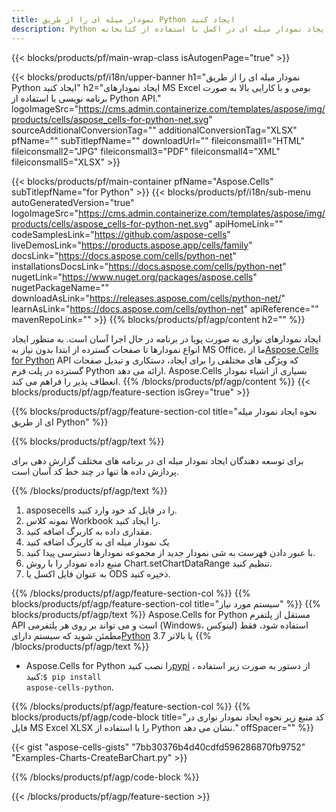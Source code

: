 ```yaml
---
title: نمودار میله ای را از طریق Python ایجاد کنید
description: Python نمونه کد ایجاد نمودار میله ای در اکسل با استفاده از کتابخانه Python. از این کد برای ایجاد نمودار میله ای در MS Excel در برنامه مبتنی بر Python استفاده کنید.
---
```

{{< blocks/products/pf/main-wrap-class isAutogenPage="true" >}}

{{< blocks/products/pf/i18n/upper-banner h1="نمودار میله ای را از طریق Python ایجاد کنید" h2="ایجاد نمودارهای MS Excel بومی و با کارایی بالا به صورت برنامه نویسی با استفاده از Python API." logoImageSrc="https://cms.admin.containerize.com/templates/aspose/img/products/cells/aspose_cells-for-python-net.svg" sourceAdditionalConversionTag="" additionalConversionTag="XLSX" pfName="" subTitlepfName="" downloadUrl="" fileiconsmall1="HTML" fileiconsmall2="JPG" fileiconsmall3="PDF" fileiconsmall4="XML" fileiconsmall5="XLSX" >}}

{{< blocks/products/pf/main-container pfName="Aspose.Cells" subTitlepfName="for Python" >}}
{{< blocks/products/pf/i18n/sub-menu autoGeneratedVersion="true" logoImageSrc="https://cms.admin.containerize.com/templates/aspose/img/products/cells/aspose_cells-for-python-net.svg" apiHomeLink="" codeSamplesLink="https://github.com/aspose-cells" liveDemosLink="https://products.aspose.app/cells/family" docsLink="https://docs.aspose.com/cells/python-net" installationsDocsLink="https://docs.aspose.com/cells/python-net" nugetLink="https://www.nuget.org/packages/aspose.cells" nugetPackageName="" downloadAsLink="https://releases.aspose.com/cells/python-net/" learnAsLink="https://docs.aspose.com/cells/python-net" apiReference="" mavenRepoLink="" >}}
{{% blocks/products/pf/agp/content h2="" %}}

 ایجاد نمودارهای نواری به صورت پویا در برنامه در حال اجرا آسان است. به منظور ایجاد انواع نمودارها تا صفحات گسترده از ابتدا بدون نیاز به MS Office، ما از[Aspose.Cells for Python](https://pypi.org/project/aspose-cells-python) API که ویژگی های مختلفی را برای ایجاد، دستکاری و تبدیل صفحات گسترده در پلت فرم Python ارائه می دهد. Aspose.Cells بسیاری از اشیاء نمودار انعطاف پذیر را فراهم می کند.
{{% /blocks/products/pf/agp/content %}}
{{< blocks/products/pf/agp/feature-section isGrey="true" >}}

{{% blocks/products/pf/agp/feature-section-col title="نحوه ایجاد نمودار میله ای از طریق Python" %}}

{{% blocks/products/pf/agp/text %}}

برای توسعه دهندگان ایجاد نمودار میله ای در برنامه های مختلف گزارش دهی برای پردازش داده ها تنها در چند خط کد آسان است.

{{% /blocks/products/pf/agp/text %}}

1. asposecells را در فایل کد خود وارد کنید.
1. نمونه کلاس Workbook را ایجاد کنید.
1. مقداری داده به کاربرگ اضافه کنید.
1. یک نمودار میله ای به کاربرگ اضافه کنید
1. با عبور دادن فهرست به شی نمودار جدید از مجموعه نمودارها دسترسی پیدا کنید.
1. منبع داده نمودار را با روش Chart.setChartDataRange تنظیم کنید.
1. به عنوان فایل اکسل یا ODS ذخیره کنید.

{{% /blocks/products/pf/agp/feature-section-col %}}
{{% blocks/products/pf/agp/feature-section-col title="سیستم مورد نیاز" %}}
{{% blocks/products/pf/agp/text %}}
 Aspose.Cells for Python مستقل از پلتفرم API است و می تواند بر روی هر پلتفرمی (Windows، لینوکس) استفاده شود، فقط مطمئن شوید که سیستم دارای[Python](https://www.python.org/downloads/) 3.7 یا بالاتر
{{% /blocks/products/pf/agp/text %}}
- Aspose.Cells for Python را نصب کنید<a href="https://pypi.org/project/aspose-cells-python/">pypi</a> ، از دستور به صورت زیر استفاده کنید:<code>$ pip install aspose-cells-python</code>.

{{% /blocks/products/pf/agp/feature-section-col %}}
{{% blocks/products/pf/agp/code-block title="کد منبع زیر نحوه ایجاد نمودار نواری در فایل MS Excel XLSX را با استفاده از Python نشان می دهد." offSpacer="" %}}

{{< gist "aspose-cells-gists" "7bb30376b4d40cdfd596286870fb9752" "Examples-Charts-CreateBarChart.py" >}}

{{% /blocks/products/pf/agp/code-block %}}

{{< /blocks/products/pf/agp/feature-section >}}

<!-- aboutfile Starts -->

